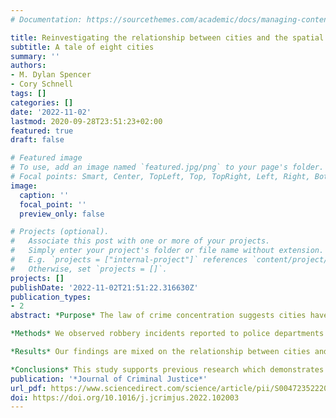 ```yaml
---
# Documentation: https://sourcethemes.com/academic/docs/managing-content/

title: Reinvestigating the relationship between cities and the spatial distribution of robbery
subtitle: A tale of eight cities
summary: ''
authors:
- M. Dylan Spencer
- Cory Schnell
tags: []
categories: []
date: '2022-11-02'
lastmod: 2020-09-28T23:51:23+02:00
featured: true
draft: false

# Featured image
# To use, add an image named `featured.jpg/png` to your page's folder.
# Focal points: Smart, Center, TopLeft, Top, TopRight, Left, Right, BottomLeft, Bottom, BottomRight.
image:
  caption: ''
  focal_point: ''
  preview_only: false

# Projects (optional).
#   Associate this post with one or more of your projects.
#   Simply enter your project's folder or file name without extension.
#   E.g. `projects = ["internal-project"]` references `content/project/deep-learning/index.md`.
#   Otherwise, set `projects = []`.
projects: []
publishDate: '2022-11-02T21:51:22.316630Z'
publication_types:
- 2
abstract: *Purpose* The law of crime concentration suggests cities have almost no impact on the spatial distribution of crime. This study reinvestigates the relationship between cities and the distribution of crime across the various micro-places and neighborhoods which compose these locations.

*Methods* We observed robbery incidents reported to police departments across eight U.S. cities from 2015 to 2019. We calculated the spatial variability of the distribution of robberies attributed tocensus blocks (i.e., micro-places), census tracts (i.e., neighborhoods), and cities (i.e., macro-places) using variance partitioning techniques with multi-level negative binomial regression models.

*Results* Our findings are mixed on the relationship between cities and the spatial distribution of robbery incidents. The descriptive analyses suggest a moderate influence of cities on measures of crime concentration. One of our modeling strategies estimates a larger impact while another strategy observes almost no contribution of cities to the total spatial variability.

*Conclusions* This study supports previous research which demonstrates there are overwhelming similarities in the distribution of crime between cities and micro-places account for most of the spatial variability of patterns. While cities do not appear to have a major influence on distributions, future research should continue to clarify these mixed findings and provide a more compelling theoretical account of this relationship.
publication: '*Journal of Criminal Justice*'
url_pdf: https://www.sciencedirect.com/science/article/pii/S0047235222001234?via%3Dihub
doi: https://doi.org/10.1016/j.jcrimjus.2022.102003
---
```

